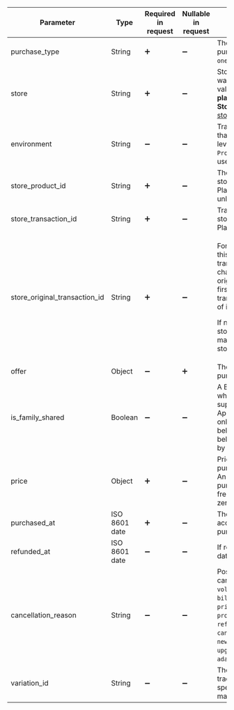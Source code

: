<!--- Purchase.md --->

| Parameter                     | Type          | Required in request | Nullable in request | Description                                                  |
| ----------------------------- | ------------- | ------------------- | ------------------- | ------------------------------------------------------------ |
| purchase_type                 | String        | :heavy_plus_sign:   | :heavy_minus_sign:  | The type of product purchased. Possible value: `one_time_purchase`. |
| store                         | String        | :heavy_plus_sign:   | :heavy_minus_sign:  | Store where the product was bought. Possible values: **app_store**, **play_store**, **stripe**, or the **Store ID** of your [custom store](custom-store). |
| environment                   | String        | :heavy_minus_sign:  | :heavy_minus_sign:  | Transaction environment that provided the access level. Options: `Sandbox`, `Production`. `Production` is used by default. |
| store_product_id              | String        | :heavy_plus_sign:   | :heavy_minus_sign:  | The product ID in the app store (App Store, Google Play, Stripe, etc.) that unlocked this access level. |
| store_transaction_id          | String        | :heavy_plus_sign:   | :heavy_minus_sign:  | Transaction ID in the app store (App Store, Google Play, Stripe, etc.). |
| store_original_transaction_id | String        | :heavy_plus_sign:   | :heavy_minus_sign:  | <p>For recurring subscriptions, this is the original transaction ID that links the chain of renewals. The original transaction is the first in the chain; later transactions are extensions of it.</p><p>If no extensions, store_original_transaction_id matches store_transaction_id.</p> |
| offer                         | Object        | :heavy_minus_sign:  | :heavy_plus_sign:   | The offer used for the purchase as an [Offer](server-side-api-objects#offer) object. |
| is_family_shared              | Boolean       | :heavy_minus_sign:  | :heavy_minus_sign:  | A Boolean value indicating whether the product supports family sharing in App Store Connect. iOS only. Always `false` for iOS below 14.0 and macOS below 11.0. `false` is used by default. |
| price                         | Object        | :heavy_plus_sign:   | :heavy_minus_sign:  | Price of the one-time purchase as a [Price](server-side-api-objects#price) object. An initial subscription purchase with zero cost is a free trial; a renewal with zero cost is a free renewal. |
| purchased_at                  | ISO 8601 date | :heavy_plus_sign:   | :heavy_minus_sign:  | The datetime when the access level was last purchased.       |
| refunded_at                   | ISO 8601 date | :heavy_minus_sign:  | :heavy_minus_sign:  | If refunded, shows the datetime of the refund.               |
| cancellation_reason           | String        | :heavy_minus_sign:  | :heavy_minus_sign:  | Possible reasons for cancellation: `voluntarily_cancelled`, `billing_error`, `price_increase`, `product_was_not_available`, `refund`, `cancelled_by_developer`, `new_subscription_replace`, `upgraded`, `unknown`, `adapty_revoked`. |
| variation_id                  | String        | :heavy_minus_sign:  | :heavy_minus_sign:  | The variation ID used to trace purchases to the specific paywall they were made from. |


